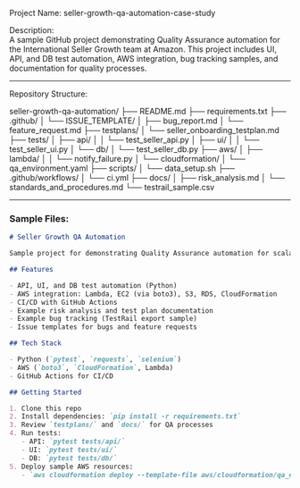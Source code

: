 Project Name: seller-growth-qa-automation-case-study

Description:  
A sample GitHub project demonstrating Quality Assurance automation for the International Seller Growth team at Amazon. This project includes UI, API, and DB test automation, AWS integration, bug tracking samples, and documentation for quality processes.

---

Repository Structure:

seller-growth-qa-automation/
├── README.md
├── requirements.txt
├── .github/
│   └── ISSUE_TEMPLATE/
│       ├── bug_report.md
│       └── feature_request.md
├── testplans/
│   └── seller_onboarding_testplan.md
├── tests/
│   ├── api/
│   │   └── test_seller_api.py
│   ├── ui/
│   │   └── test_seller_ui.py
│   └── db/
│       └── test_seller_db.py
├── aws/
│   ├── lambda/
│   │   └── notify_failure.py
│   └── cloudformation/
│       └── qa_environment.yaml
├── scripts/
│   └── data_setup.sh
├── .github/workflows/
│   └── ci.yml
├── docs/
│   ├── risk_analysis.md
│   └── standards_and_procedures.md
└── testrail_sample.csv

---

### Sample Files:

````markdown name=README.md
# Seller Growth QA Automation

Sample project for demonstrating Quality Assurance automation for scalable distributed systems, with AWS integration and multi-layer testing.

## Features

- API, UI, and DB test automation (Python)
- AWS integration: Lambda, EC2 (via boto3), S3, RDS, CloudFormation
- CI/CD with GitHub Actions
- Example risk analysis and test plan documentation
- Example bug tracking (TestRail export sample)
- Issue templates for bugs and feature requests

## Tech Stack

- Python (`pytest`, `requests`, `selenium`)
- AWS (`boto3`, `CloudFormation`, Lambda)
- GitHub Actions for CI/CD

## Getting Started

1. Clone this repo  
2. Install dependencies: `pip install -r requirements.txt`
3. Review `testplans/` and `docs/` for QA processes
4. Run tests:  
   - API: `pytest tests/api/`
   - UI: `pytest tests/ui/`
   - DB: `pytest tests/db/`
5. Deploy sample AWS resources:  
   - `aws cloudformation deploy --template-file aws/cloudformation/qa_environment.yaml --stack-name SellerQATestEnv`
